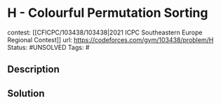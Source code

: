 # H - Colourful Permutation Sorting

contest: [[CFICPC/103438/103438|2021 ICPC Southeastern Europe Regional Contest]]
url: https://codeforces.com/gym/103438/problem/H
Status: #UNSOLVED
Tags: #

## Description

## Solution

